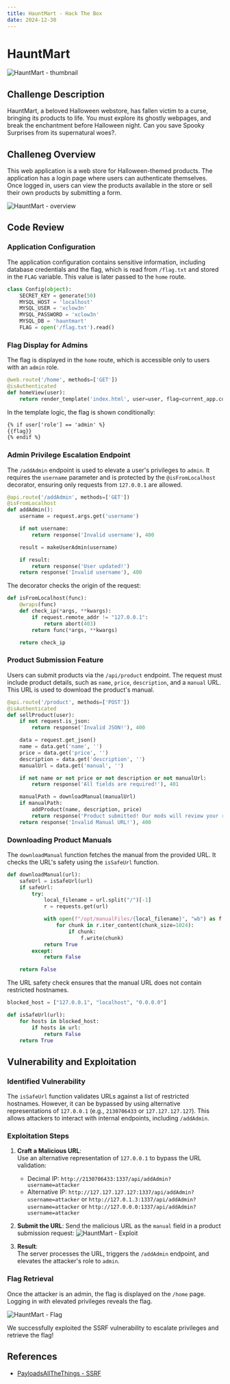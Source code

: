 ```yaml
---
title: HauntMart - Hack The Box
date: 2024-12-30
---
```


<script setup>
    import ChallengeCard from "../../../../../.vitepress/components/ChallengeCard.vue";
</script>

# HauntMart

![HauntMart - thumbnail](/ctf/hack-the-box/challenges/web/hauntmart/thumbnail.png)

## Challenge Description

HauntMart, a beloved Halloween webstore, has fallen victim to a curse, bringing its products to life. You must explore
its ghostly webpages, and break the enchantment before Halloween night. Can you save Spooky Surprises from its
supernatural woes?.

## Challeneg Overview

This web application is a web store for Halloween-themed products. The application has a login page where users can
authenticate themselves. Once logged in, users can view the products available in the store or sell their own products
by submitting a form.

![HauntMart - overview](/ctf/hack-the-box/challenges/web/hauntmart/overview.png)

## Code Review

### Application Configuration

The application configuration contains sensitive information, including database credentials and the flag, which is read
from `/flag.txt` and stored in the `FLAG` variable. This value is later passed to the `home` route.

```python
class Config(object):
    SECRET_KEY = generate(50)
    MYSQL_HOST = 'localhost'
    MYSQL_USER = 'xclow3n'
    MYSQL_PASSWORD = 'xclow3n'
    MYSQL_DB = 'hauntmart'
    FLAG = open('/flag.txt').read()
```

### Flag Display for Admins

The flag is displayed in the `home` route, which is accessible only to users with an `admin` role.

```python
@web.route('/home', methods=['GET'])
@isAuthenticated
def homeView(user):
    return render_template('index.html', user=user, flag=current_app.config['FLAG'])
```

In the template logic, the flag is shown conditionally:

```html
{% if user['role'] == 'admin' %}
{{flag}}
{% endif %}
```

### Admin Privilege Escalation Endpoint

The `/addAdmin` endpoint is used to elevate a user's privileges to `admin`. It requires the `username` parameter and is
protected by the `@isFromLocalhost` decorator, ensuring only requests from `127.0.0.1` are allowed.

```python
@api.route('/addAdmin', methods=['GET'])
@isFromLocalhost
def addAdmin():
    username = request.args.get('username')

    if not username:
        return response('Invalid username'), 400

    result = makeUserAdmin(username)

    if result:
        return response('User updated!')
    return response('Invalid username'), 400
```

The decorator checks the origin of the request:

```python
def isFromLocalhost(func):
    @wraps(func)
    def check_ip(*args, **kwargs):
        if request.remote_addr != "127.0.0.1":
            return abort(403)
        return func(*args, **kwargs)

    return check_ip
```

### Product Submission Feature

Users can submit products via the `/api/product` endpoint. The request must include product details, such as `name`,
`price`, `description`, and a `manual` URL. This URL is used to download the product's manual.

```python
@api.route('/product', methods=['POST'])
@isAuthenticated
def sellProduct(user):
    if not request.is_json:
        return response('Invalid JSON!'), 400

    data = request.get_json()
    name = data.get('name', '')
    price = data.get('price', '')
    description = data.get('description', '')
    manualUrl = data.get('manual', '')

    if not name or not price or not description or not manualUrl:
        return response('All fields are required!'), 401

    manualPath = downloadManual(manualUrl)
    if manualPath:
        addProduct(name, description, price)
        return response('Product submitted! Our mods will review your request')
    return response('Invalid Manual URL!'), 400
```

### Downloading Product Manuals

The `downloadManual` function fetches the manual from the provided URL. It checks the URL's safety using the `isSafeUrl`
function.

```python
def downloadManual(url):
    safeUrl = isSafeUrl(url)
    if safeUrl:
        try:
            local_filename = url.split("/")[-1]
            r = requests.get(url)

            with open(f"/opt/manualFiles/{local_filename}", "wb") as f:
                for chunk in r.iter_content(chunk_size=1024):
                    if chunk:
                        f.write(chunk)
            return True
        except:
            return False

    return False
```

The URL safety check ensures that the manual URL does not contain restricted hostnames.

```python
blocked_host = ["127.0.0.1", "localhost", "0.0.0.0"]

def isSafeUrl(url):
    for hosts in blocked_host:
        if hosts in url:
            return False
    return True
```

## Vulnerability and Exploitation

### Identified Vulnerability

The `isSafeUrl` function validates URLs against a list of restricted hostnames. However, it can be bypassed by using
alternative representations of `127.0.0.1` (e.g., `2130706433` or `127.127.127.127`). This allows attackers to interact
with internal endpoints, including `/addAdmin`.

### Exploitation Steps

1. **Craft a Malicious URL**:  
   Use an alternative representation of `127.0.0.1` to bypass the URL validation:
    - Decimal IP: `http://2130706433:1337/api/addAdmin?username=attacker`
    - Alternative IP: `http://127.127.127.127:1337/api/addAdmin?username=attacker` or
      `http://127.0.1.3:1337/api/addAdmin?username=attacker` or `http://127.0.0.0:1337/api/addAdmin?username=attacker`

2. **Submit the URL**:
   Send the malicious URL as the `manual` field in a product submission request:
   ![HauntMart - Exploit](/ctf/hack-the-box/challenges/web/hauntmart/exploit.png)

3. **Result**:  
   The server processes the URL, triggers the `/addAdmin` endpoint, and elevates the attacker's role to `admin`.

### Flag Retrieval

Once the attacker is an admin, the flag is displayed on the `/home` page. Logging in with elevated privileges reveals
the flag.

![HauntMart - Flag](/ctf/hack-the-box/challenges/web/hauntmart/flag.png)

We successfully exploited the SSRF vulnerability to escalate privileges and retrieve the flag!

<ChallengeCard
    challengeType="web"
    challengeName="HauntMart"
    htbCardLink="https://www.hackthebox.com/achievement/challenge/585215/622"
/>

## References

- [PayloadsAllTheThings - SSRF](https://github.com/swisskyrepo/PayloadsAllTheThings/blob/master/Server%20Side%20Request%20Forgery/README.md#bypass-localhost-with-cidr)
